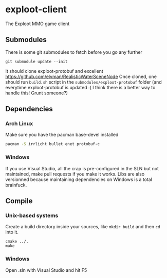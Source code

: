 exploot-client
==============

The Exploot MMO game client

## Submodules
There is some git submodules to fetch before you go any further
```
git submodule update --init
```
It should clone exploot-protobuf and excellent https://github.com/elvman/RealisticWaterSceneNode
Once cloned, one should run ```build.sh``` script in the ```submodules/exploot-protobuf``` folder (and everytime exploot-protobuf is updated :( I think there is a better way to handle this! Grunt someone?)

## Dependencies
### Arch Linux
Make sure you have the pacman base-devel installed
```bash
pacman -S irrlicht bullet enet protobuf-c
```

### Windows
If you use Visual Studio, all the crap is pre-configured in the SLN but not maintained, make pull requests if you make it works. Libs are also versionned because maintaining dependencies on Windows is a total brainfuck.

## Compile
### Unix-based systems
Create a build directory inside your sources, like ``mkdir build`` and then ```cd``` into it.
```
cmake ../.
make
```

### Windows
Open .sln with Visual Studio and hit F5
